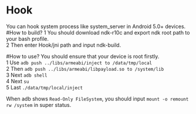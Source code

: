 # Hook
You can hook system process like system_server in Android 5.0+ devices.
#How to build?
1 You should download ndk-r10c and export ndk root path to your bash profile.<br/>
2 Then enter Hook/jni path and input ndk-build.

#How to use?
You should ensure that your device is root firstly. <br/>
1 Use `adb push ../libs/armeabi/inject to /data/tmp/local`<br/>
2 Then `adb push ../libs/armeabi/libpayload.so to /system/lib`<br/>
3 Next `adb shell`<br/>
4 Next `su`<br/>
5 Last `./data/tmp/local/inject`<br/>

When adb shows `Read-Only FileSystem`, you should input `mount -o remount rw /system` in super status.
